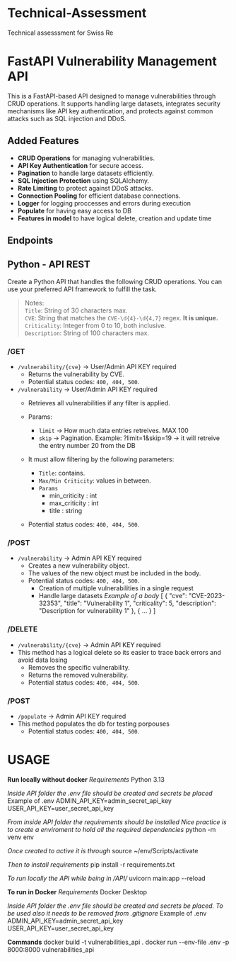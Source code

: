 # Technical-Assessment
Technical assesssment for Swiss Re

# FastAPI Vulnerability Management API

This is a FastAPI-based API designed to manage vulnerabilities through CRUD operations. It supports handling large datasets, integrates security mechanisms like API key authentication, and protects against common attacks such as SQL injection and DDoS.

## Added Features
- **CRUD Operations** for managing vulnerabilities.
- **API Key Authentication** for secure access.
- **Pagination** to handle large datasets efficiently.
- **SQL Injection Protection** using SQLAlchemy.
- **Rate Limiting** to protect against DDoS attacks.
- **Connection Pooling** for efficient database connections.
- **Logger** for logging proccesses and errors during execution
- **Populate** for having easy access to DB
- **Features in model** to have logical delete, creation and update time


## Endpoints

 ## Python - API REST
 
 Create a Python API that handles the following CRUD operations. You can use your preferred API framework to fulfill the task.
 
 > Notes:  
 > `Title`: String of 30 characters max.  
 > `CVE`: String that matches the `CVE-\d{4}-\d{4,7}` regex. **It is unique.**  
 > `Criticality`: Integer from 0 to 10, both inclusive.  
 > `Description`: String of 100 characters max.
 
 ### /GET
 - `/vulnerability/{cve}` -> User/Admin API KEY required
     - Returns the vulnerability by CVE.
     - Potential status codes: `400, 404, 500`.
 - `/vulnerability` -> User/Admin API KEY required
    - Retrieves all vulnerabilities if any filter is applied.
    - Params:
        - `limit` -> How much data entries retreives. MAX 100
        - `skip` -> Pagination.
        Example:
            ?limit=1&skip=19 -> it will retreive the entry number 20 from the DB
     
     - It must allow filtering by the following parameters:
         - `Title`: contains.
         - `Max/Min Criticity`: values in between.
         - `Params`
            - min_criticity : int
            - max_criticity : int
            - title : string
     - Potential status codes: `400, 404, 500`.
 
 ### /POST
 - `/vulnerability` -> Admin API KEY required
     - Creates a new vulnerability object.
     - The values of the new object must be included in the body.
     - Potential status codes: `400, 404, 500`.
        - Creation of multiple vulnerabilities in a single request
        - Handle large datasets
*Example of a body*
[
  {
    "cve": "CVE-2023-32353",
    "title": "Vulnerability 1",
    "criticality": 5,
    "description": "Description for vulnerability 1"
  },
  {
    ...
  }
]

 
 ### /DELETE 
 - `/vulnerability/{cve}` -> Admin API KEY required
 - This method has a logical delete so its easier to trace back errors and avoid data losing
     - Removes the specific vulnerability.
     - Returns the removed vulnerability.
     - Potential status codes: `400, 404, 500`.
 
  
 ### /POST 
 - `/populate` -> Admin API KEY required
 - This method populates the db for testing porpouses
     - Potential status codes: `400, 404, 500`.

# USAGE
**Run locally without docker**
*Requirements*
Python 3.13

*Inside API folder the .env file should be created and secrets be placed*
Example of .env
ADMIN_API_KEY=admin_secret_api_key
USER_API_KEY=user_secret_api_key

*From inside API folder the requirements should be installed*
*Nice practice is to create a enviroment to hold all the required dependencies*
python -m venv env

*Once created to active it is through*
source ~/env/Scripts/activate

*Then to install requirements*
pip install -r requirements.txt

*To run locally the API while being in /API/*
uvicorn main:app --reload

**To run in Docker**
*Requirements*
Docker Desktop

*Inside API folder the .env file should be created and secrets be placed. To be used also it needs to be removed from .gitignore*
Example of .env
ADMIN_API_KEY=admin_secret_api_key
USER_API_KEY=user_secret_api_key


**Commands**
docker build -t vulnerabilities_api .
docker run --env-file .env -p 8000:8000 vulnerabilities_api